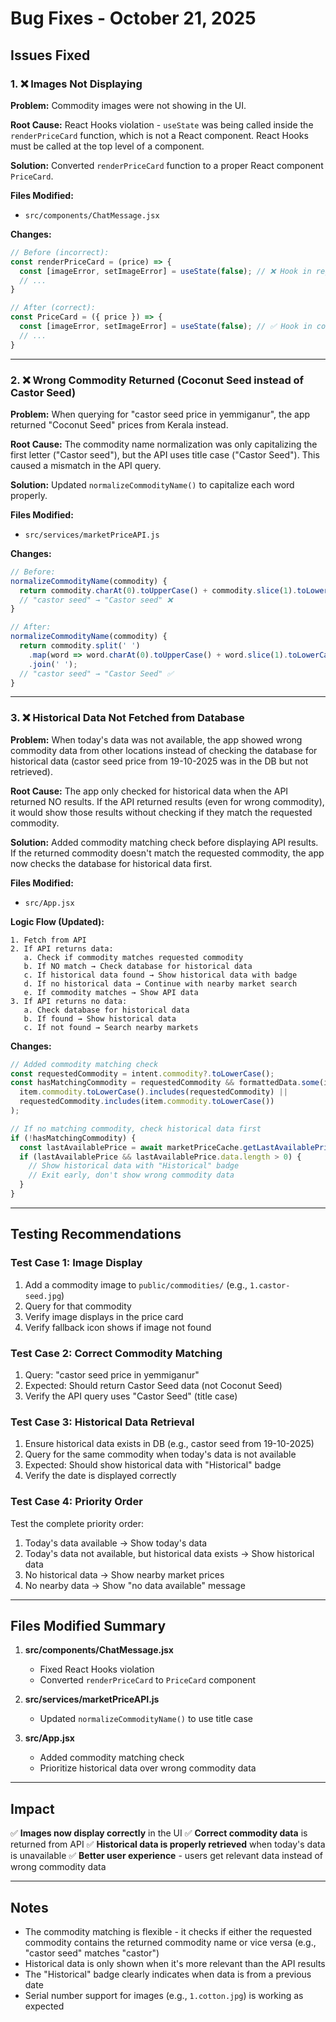 # Bug Fixes - October 21, 2025

## Issues Fixed

### 1. ❌ Images Not Displaying

**Problem:** Commodity images were not showing in the UI.

**Root Cause:** React Hooks violation - `useState` was being called inside the `renderPriceCard` function, which is not a React component. React Hooks must be called at the top level of a component.

**Solution:** Converted `renderPriceCard` function to a proper React component `PriceCard`.

**Files Modified:**
- `src/components/ChatMessage.jsx`

**Changes:**
```javascript
// Before (incorrect):
const renderPriceCard = (price) => {
  const [imageError, setImageError] = useState(false); // ❌ Hook in regular function
  // ...
}

// After (correct):
const PriceCard = ({ price }) => {
  const [imageError, setImageError] = useState(false); // ✅ Hook in component
  // ...
}
```

---

### 2. ❌ Wrong Commodity Returned (Coconut Seed instead of Castor Seed)

**Problem:** When querying for "castor seed price in yemmiganur", the app returned "Coconut Seed" prices from Kerala instead.

**Root Cause:** The commodity name normalization was only capitalizing the first letter ("Castor seed"), but the API uses title case ("Castor Seed"). This caused a mismatch in the API query.

**Solution:** Updated `normalizeCommodityName()` to capitalize each word properly.

**Files Modified:**
- `src/services/marketPriceAPI.js`

**Changes:**
```javascript
// Before:
normalizeCommodityName(commodity) {
  return commodity.charAt(0).toUpperCase() + commodity.slice(1).toLowerCase();
  // "castor seed" → "Castor seed" ❌
}

// After:
normalizeCommodityName(commodity) {
  return commodity.split(' ')
    .map(word => word.charAt(0).toUpperCase() + word.slice(1).toLowerCase())
    .join(' ');
  // "castor seed" → "Castor Seed" ✅
}
```

---

### 3. ❌ Historical Data Not Fetched from Database

**Problem:** When today's data was not available, the app showed wrong commodity data from other locations instead of checking the database for historical data (castor seed price from 19-10-2025 was in the DB but not retrieved).

**Root Cause:** The app only checked for historical data when the API returned NO results. If the API returned results (even for wrong commodity), it would show those results without checking if they match the requested commodity.

**Solution:** Added commodity matching check before displaying API results. If the returned commodity doesn't match the requested commodity, the app now checks the database for historical data first.

**Files Modified:**
- `src/App.jsx`

**Logic Flow (Updated):**
```
1. Fetch from API
2. If API returns data:
   a. Check if commodity matches requested commodity
   b. If NO match → Check database for historical data
   c. If historical data found → Show historical data with badge
   d. If no historical data → Continue with nearby market search
   e. If commodity matches → Show API data
3. If API returns no data:
   a. Check database for historical data
   b. If found → Show historical data
   c. If not found → Search nearby markets
```

**Changes:**
```javascript
// Added commodity matching check
const requestedCommodity = intent.commodity?.toLowerCase();
const hasMatchingCommodity = requestedCommodity && formattedData.some(item => 
  item.commodity.toLowerCase().includes(requestedCommodity) || 
  requestedCommodity.includes(item.commodity.toLowerCase())
);

// If no matching commodity, check historical data first
if (!hasMatchingCommodity) {
  const lastAvailablePrice = await marketPriceCache.getLastAvailablePrice(queryParams);
  if (lastAvailablePrice && lastAvailablePrice.data.length > 0) {
    // Show historical data with "Historical" badge
    // Exit early, don't show wrong commodity data
  }
}
```

---

## Testing Recommendations

### Test Case 1: Image Display
1. Add a commodity image to `public/commodities/` (e.g., `1.castor-seed.jpg`)
2. Query for that commodity
3. Verify image displays in the price card
4. Verify fallback icon shows if image not found

### Test Case 2: Correct Commodity Matching
1. Query: "castor seed price in yemmiganur"
2. Expected: Should return Castor Seed data (not Coconut Seed)
3. Verify the API query uses "Castor Seed" (title case)

### Test Case 3: Historical Data Retrieval
1. Ensure historical data exists in DB (e.g., castor seed from 19-10-2025)
2. Query for the same commodity when today's data is not available
3. Expected: Should show historical data with "Historical" badge
4. Verify the date is displayed correctly

### Test Case 4: Priority Order
Test the complete priority order:
1. Today's data available → Show today's data
2. Today's data not available, but historical data exists → Show historical data
3. No historical data → Show nearby market prices
4. No nearby data → Show "no data available" message

---

## Files Modified Summary

1. **src/components/ChatMessage.jsx**
   - Fixed React Hooks violation
   - Converted `renderPriceCard` to `PriceCard` component

2. **src/services/marketPriceAPI.js**
   - Updated `normalizeCommodityName()` to use title case

3. **src/App.jsx**
   - Added commodity matching check
   - Prioritize historical data over wrong commodity data

---

## Impact

✅ **Images now display correctly** in the UI
✅ **Correct commodity data** is returned from API
✅ **Historical data is properly retrieved** when today's data is unavailable
✅ **Better user experience** - users get relevant data instead of wrong commodity data

---

## Notes

- The commodity matching is flexible - it checks if either the requested commodity contains the returned commodity name or vice versa (e.g., "castor seed" matches "castor")
- Historical data is only shown when it's more relevant than the API results
- The "Historical" badge clearly indicates when data is from a previous date
- Serial number support for images (e.g., `1.cotton.jpg`) is working as expected
